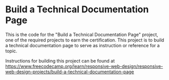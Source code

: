 # Build a Technical Documentation Page

This is the code for the "Build a Technical Documentation Page" project, one of the required projects to earn the certification. This project is to build a technical documentation page to serve as instruction or reference for a topic.

Instructions for building this project can be found at https://www.freecodecamp.org/learn/responsive-web-design/responsive-web-design-projects/build-a-technical-documentation-page
